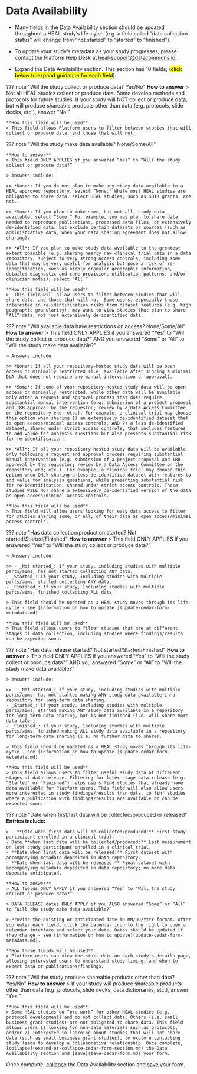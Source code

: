 # Data Availability

* Many fields in the Data Availability section should be updated throughout a HEAL study’s life-cycle (e.g. a field called “data collection status” will change from “not started” to “started” to “finished”).
* To update your study’s metadata as your study progresses, please contact the Platform Help Desk at heal-support@datacommons.io.

* Expand the Data Availability section. This section has 10 fields; (<mark>click below to expand guidance for each field</mark>):

??? note "Will the study collect or produce data? Yes/No"
    **How to answer**
    > Not all HEAL studies collect or produce data. Some develop methods and protocols for future studies. If your study will NOT collect or produce data, but will produce shareable products other than data (e.g. protocols, slide decks, etc.), answer “No.”
    
    **How this field will be used**
    > This field allows Platform users to filter between studies that will collect or produce data, and those that will not.
    

??? note "Will the study make data available? None/Some/All"

    **How to answer**
    > This field ONLY APPLIES if you answered “Yes” to “Will the study collect or produce data?”

    > Answers include: 
    
    >> *None*: If you do not plan to make any study data available in a HEAL approved repository, select “None.” While most HEAL studies are obligated to share data, select HEAL studies, such as SBIR grants, are not.
    
    >> *Some*: If you plan to make some, but not all, study data available, select “Some.” For example, you may plan to share data needed to reproduce publications, processed data files, or extensively de-identified data, but exclude certain datasets or sources (such as administrative data, when your data sharing agreement does not allow sharing).
    
    >> *All*: If you plan to make study data available to the greatest extent possible (e.g. sharing nearly raw clinical trial data in a data repository, subject to very strong access controls, including some data that may be very useful for analysis but pose a risk of re-identification, such as highly granular geographic information, detailed diagnostic and care provision, utilization patterns, and/or clinician notes), select “All.”

    **How this field will be used**
    >  This field will allow users to filter between studies that will share data, and those that will not. Some users, especially those interested in re-identification risks from dataset features (e.g. high geographic granularity), may want to view studies that plan to share “All” data, not just extensively de-identified data.

??? note "Will available data have restrictions on access? None/Some/All"
    **How to answer**
    > This field ONLY APPLIES if you answered “Yes” to “Will the study collect or produce data?” AND you answered “Some” or “All” to “Will the study make data available?”

    > Answers include

    >> *None*: If all your repository-hosted study data will be open access or minimally restricted (i.e. available after signing a minimal DUA that does not require any manual intervention or approval).
    
    >> *Some*: If some of your repository-hosted study data will be open access or minimally restricted, while other data will be available only after a request and approval process that does require substantial manual intervention (e.g. submission of a project proposal and IRB approval by the requestor; review by a Data Access Committee on the repository end; etc.). For example, a clinical trial may choose this option when sharing 1) an extensively de-identified dataset that is open access/minimal access controls, AND 2) a less de-identified dataset, shared under strict access controls, that includes features to add value for analysis questions but also presents substantial risk for re-identification.
    
    >> *All*: If all your repository-hosted study data will be available only following a request and approval process requiring substantial manual intervention (e.g. submission of a project proposal and IRB approval by the requestor; review by a Data Access Committee on the repository end; etc.). For example, a clinical trial may choose this option when ONLY sharing a less de-identified dataset with features to add value for analysis questions, while presenting substantial risk for re-identification, shared under strict access controls. These studies WILL NOT share a extensively de-identified version of the data as open access/minimal access controls.
    
    **How this field will be used**
    > This field will allow users looking for easy data access to filter for studies sharing some, or all, of their data as open access/minimal access controls.

??? note "Has data collection/production started? Not started/Started/Finished"
    **How to answer**
    > This field ONLY APPLIES if you answered “Yes” to “Will the study collect or produce data?”

    > Answers include:
    
    >> - _Not started_: If your study, including studies with multiple parts/aims, has not started collecting ANY data.
    - _Started_: If your study, including studies with multiple parts/aims, started collecting ANY data.
    - _Finished_: If your study, including studies with multiple parts/aims, finished collecting ALL data.
    
    > This field should be updated as a HEAL study moves through its life-cycle - see [information on how to update.](update-cedar-form-metadata.md)

    **How this field will be used**
    > This field allows users to filter studies that are at different stages of data collection, including studies where findings/results can be expected soon.

??? note "Has data release started? Not started/Started/Finished"
    **How to answer**
    > This field ONLY APPLIES if you answered “Yes” to “Will the study collect or produce data?” AND you answered “Some” or “All” to “Will the study make data available?”

    > Answers include:
    
    >> - _Not started_: if your study, including studies with multiple parts/aims, has not started making ANY study data available in a repository for long-term data sharing.
    - _Started_: if your study, including studies with multiple parts/aims, started making ANY study data available in a repository for long-term data sharing, but is not finished (i.e. will share more data later).
    - _Finished_: if your study, including studies with multiple parts/aims, finished making ALL study data available in a repository for long-term data sharing (i.e. no further data to share).

    > This field should be updated as a HEAL study moves through its life-cycle - see [information on how to update.](update-cedar-form-metadata.md)

    **How this field will be used**
    > This field allows users to filter useful study data at different stages of data release. Filtering for later stage data release (e.g. “Started” or “Finished”) helps users find studies that already have data available for Platform users. This field will also allow users more interested in study findings/results than data, to finf studies where a publication with findings/results are available or can be expected soon.

??? note "Date when first/last data will be collected/produced or released"
    **Entries include:**

    > - **Date when first data will be collected/produced:** First study participant enrolled in a clinical trial.
    - Date **when last data will be collected/produced:** Last measurement on last study participant enrolled in a clinical trial.
    - **Date when first data will be released:** First dataset with accompanying metadata deposited in data repository.
    - **Date when last data will be released:** Final dataset with accompanying metadata deposited in data repository; no more data deposits anticipated.

    **How to answer**
    > ALL fields ONLY APPLY if you answered “Yes” to “Will the study collect or produce data?”

    > DATA RELEASE dates ONLY APPLY if you ALSO answered “Some” or “All” to “Will the study make data available?”

    > Provide the existing or anticipated date in MM/DD/YYYY format. After you enter each field, click the calendar icon to the right to open a calendar interface and select your date. Dates should be updated if they change - see [information on how to update](update-cedar-form-metadata.md).

    **How these fields will be used**
    > Platform users can view the start date on each study’s details page, allowing interested users to understand study timing, and when to expect data or publications/findings.

??? note "Will the study produce shareable products other than data? Yes/No"
    **How to answer**
    > If your study will produce shareable products other than data (e.g. protocols, slide decks, data dictionaries, etc.), answer “Yes.”

    **How this field will be used**
    > Some HEAL studies do “pre-work” for other HEAL studies (e.g. protocol development) and do not collect data. Others (i.e. small business grant studies) are not obligated to share data. This field allows users 1) looking for non-data materials such as protocols, and/or 2) interested in learning about studies that will not share data (such as small business grant studies), to explore contacting study leads to develop a collaborative relationship. Once complete, [collapse](expand-or-collapse-cedar-form-section.md) the Data Availability section and [save](save-cedar-form.md) your form.

Once complete, [collapse](expand-or-collapse-cedar-form-section.md) the Data Availability section and [save](save-cedar-form.md) your form.
